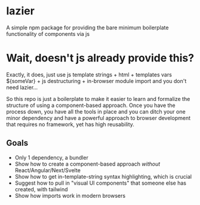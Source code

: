 # lazier
A simple npm package for providing the bare minimum boilerplate functionality of components via js

# Wait, doesn't js already provide this?

Exactly, it does, just use js template strings + html + templates vars ${someVar} + js destructuring + in-browser module import and you don't need lazier...

So this repo is just a boilerplate to make it easier to learn and formalize the structure of using a component-based approach.  Once you have the process down, you have all the tools in place and you can ditch your one minor dependency and have a powerful approach to browser development that requires no framework, yet has high reusability.

## Goals

- Only 1 dependency, a bundler
- Show how to create a component-based approach *without* React/Angular/Next/Svelte
- Show how to get in-template-string syntax highlighting, which is crucial
- Suggest how to pull in "visual UI components" that someone else has created, with tailwind
- Show how imports work in modern browsers
